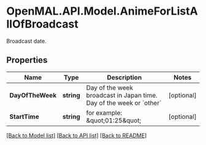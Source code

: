 # OpenMAL.API.Model.AnimeForListAllOfBroadcast
Broadcast date. 
## Properties

Name | Type | Description | Notes
------------ | ------------- | ------------- | -------------
**DayOfTheWeek** | **string** | Day of the week broadcast in Japan time.  Day of the week or &#x60;other&#x60;  | [optional] 
**StartTime** | **string** | for example: \&quot;01:25\&quot;  | [optional] 

[[Back to Model list]](../README.md#documentation-for-models) [[Back to API list]](../README.md#documentation-for-api-endpoints) [[Back to README]](../README.md)

